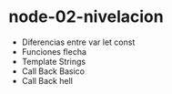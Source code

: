 # node-02-nivelacion

* Diferencias entre var let const
* Funciones flecha
* Template Strings
* Call Back Basico
* Call Back hell